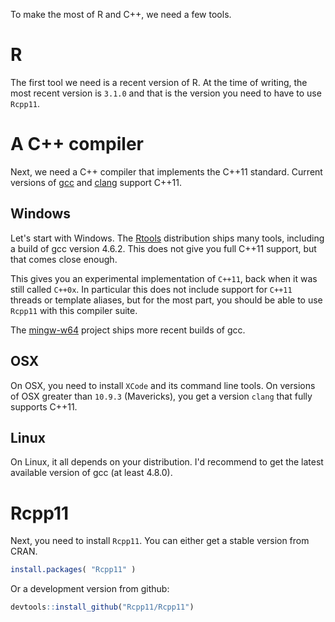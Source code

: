 To make the most of R and C++, we need a few tools. 

# R 

The first tool we need is a recent version of R. At the time of 
writing, the most recent version is `3.1.0` and that is the version
you need to have to use `Rcpp11`. 

# A C++ compiler

Next, we need a C++ compiler that implements the C++11 standard. Current 
versions of [gcc](https://gcc.gnu.org/) and [clang](http://clang.llvm.org/)
support C++11. 

## Windows

Let's start with Windows. The [Rtools](http://cran.r-project.org/bin/windows/Rtools/)
distribution ships many tools, including a build of gcc version 4.6.2. This 
does not give you full C++11 support, but that comes close enough. 

This gives you an experimental implementation of `C++11`, back when it was 
still called `C++0x`. In particular this does not include support for
`C++11` threads or template aliases, but for the most part, you should be able 
to use `Rcpp11` with this compiler suite. 

The [mingw-w64](http://mingw-w64.sourceforge.net/) project ships more recent
builds of gcc. 

## OSX 

On OSX, you need to install `XCode` and its command line tools. On versions 
of OSX greater than `10.9.3` (Mavericks), you get a version `clang` that 
fully supports C++11. 

## Linux

On Linux, it all depends on your distribution. I'd recommend to get the 
latest available version of gcc (at least 4.8.0). 

# Rcpp11

Next, you need to install `Rcpp11`. You can either get a stable version from
CRAN. 


```r
install.packages( "Rcpp11" )
```

Or a development version from github: 


```r
devtools::install_github("Rcpp11/Rcpp11")
```


